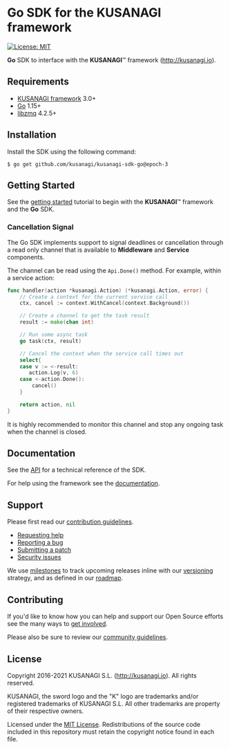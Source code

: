 Go SDK for the KUSANAGI framework
=================================

[![License: MIT](https://img.shields.io/badge/License-MIT-blue.svg)](https://opensource.org/licenses/MIT)

**Go** SDK to interface with the **KUSANAGI**™ framework (http://kusanagi.io).

Requirements
------------

* [KUSANAGI framework](http://kusanagi.io) 3.0+
* [Go](https://golang.org/dl/) 1.15+
* [libzmq](http://zeromq.org/intro:get-the-software) 4.2.5+

Installation
------------

Install the SDK using the following command:

```
$ go get github.com/kusanagi/kusanagi-sdk-go@epoch-3
```

Getting Started
---------------

See the [getting started](http://kusanagi.io/docs/getting-started) tutorial to begin with the **KUSANAGI**™ framework and the **Go** SDK.

### Cancellation Signal

The Go SDK implements support to signal deadlines or cancellation through a read only channel that is available to **Middleware** and **Service** components.

The channel can be read using the `Api.Done()` method. For example, within a service action:

```go
func handler(action *kusanagi.Action) (*kusanagi.Action, error) {
    // Create a context for the current service call
    ctx, cancel := context.WithCancel(context.Background())

    // Create a channel to get the task result
    result := make(chan int)

    // Run some async task
    go task(ctx, result)

    // Cancel the context when the service call times out
    select{
    case v := <-result:
       action.Log(v, 6)
    case <-action.Done():
        cancel()
    }

    return action, nil
}
```

It is highly recommended to monitor this channel and stop any ongoing task when the channel is closed.

Documentation
-------------

See the [API](http://kusanagi.io/docs/sdk) for a technical reference of the SDK.

For help using the framework see the [documentation](http://kusanagi.io/docs).

Support
-------

Please first read our [contribution guidelines](http://kusanagi.io/open-source/contributing).

* [Requesting help](http://kusanagi.io/open-source/help)
* [Reporting a bug](http://kusanagi.io/open-source/bug)
* [Submitting a patch](http://kusanagi.io/open-source/patch)
* [Security issues](http://kusanagi.io/open-source/security)

We use [milestones](https://github.com/kusanagi/kusanagi-sdk-go/milestones) to track upcoming releases inline with our [versioning](http://kusanagi.io/open-source/roadmap#versioning) strategy, and as defined in our [roadmap](http://kusanagi.io/open-source/roadmap).

Contributing
------------

If you'd like to know how you can help and support our Open Source efforts see the many ways to [get involved](http://kusanagi.io/open-source).

Please also be sure to review our [community guidelines](http://kusanagi.io/open-source/conduct).

License
-------

Copyright 2016-2021 KUSANAGI S.L. (http://kusanagi.io). All rights reserved.

KUSANAGI, the sword logo and the "K" logo are trademarks and/or registered trademarks of KUSANAGI S.L. All other trademarks are property of their respective owners.

Licensed under the [MIT License](https://opensource.org/licenses/MIT). Redistributions of the source code included in this repository must retain the copyright notice found in each file.
